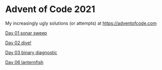 # Advent of Code 2021

My increasingly ugly solutions (or attempts) at  https://adventofcode.com

[Day 01 sonar sweep](https://github.com/ianhandel/adventofcode_2021/blob/main/day_01/advent_of_code_01.md)

[Day 02 dive!](https://github.com/ianhandel/adventofcode_2021/blob/main/day_02/advent_of_code_02.md)

[Day 03 binary diagnostic](https://github.com/ianhandel/adventofcode_2021/blob/main/day_03/advent_of_code_03.md)

[Day 06 lanternfish](https://github.com/ianhandel/adventofcode_2021/blob/main/day_06/advent_of_code_06.md)
